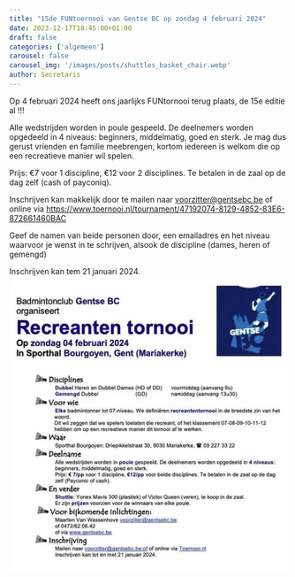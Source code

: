 ```yaml
---
title: "15de FUNtoernooi van Gentse BC op zondag 4 februari 2024"
date: 2023-12-17T18:45:00+01:00
draft: false
categories: ['algemeen']
carousel: false
carousel_img: '/images/posts/shuttles_basket_chair.webp'
author: Secretaris
---
```

Op 4 februari 2024 heeft ons jaarlijks FUNtornooi terug plaats, de 15e editie al !!! 

Alle wedstrijden worden in poule gespeeld. De deelnemers worden opgedeeld in 4 niveaus: beginners, middelmatig, goed en sterk. Je mag dus gerust vrienden en familie meebrengen, kortom iedereen is welkom die op een recreatieve manier wil spelen.<br>

Prijs: €7 voor 1 discipline, €12 voor 2 disciplines. Te betalen in de zaal op de dag zelf (cash of payconiq).

Inschrijven kan makkelijk door te mailen naar voorzitter@gentsebc.be  of online via https://www.toernooi.nl/tournament/47192074-8129-4852-83E6-872661460BAC



Geef de namen van beide personen door, een emailadres en het niveau waarvoor je wenst in te schrijven, alsook de discipline (dames, heren of gemengd)

Inschrijven kan tem 21 januari 2024.<br>
![Flyer](./flyer2024.jpg)